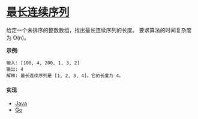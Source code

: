 # [最长连续序列](https://leetcode-cn.com/problems/longest-consecutive-sequence/description/)

给定一个未排序的整数数组，找出最长连续序列的长度。
要求算法的时间复杂度为 O(n)。

**示例:**
```
输入: [100, 4, 200, 1, 3, 2]
输出: 4
解释: 最长连续序列是 [1, 2, 3, 4]。它的长度为 4。
```

#### 实现
- [Java](https://github.com/pojozhang/playground/blob/master/solutions/java/src/main/java/playground/algorithm/LongestConsecutiveSequence.java)
- [Go](https://github.com/pojozhang/playground/blob/master/solutions/go/src/playground/algorithm/longest_consecutive_sequence.go)
